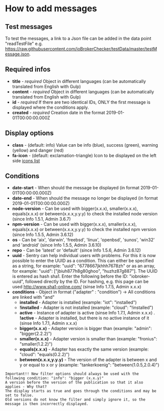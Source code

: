 # How to add messages

## Test messages
To test the messages, a link to a Json file can be added in the data point "readTestFile" e.g. https://raw.githubusercontent.com/ioBrokerChecker/testData/master/testMessage.json.

## Required infos
- **title** - *required* Object in different languages (can be automatically translated from English with Gulp)
- **content** - *required* Object in different languages (can be automatically translated from English with Gulp)
- **id** - *required* If there are two identical IDs, ONLY the first message is displayed where the conditions apply.
- **created** - *required* Creation date in the format 2019-01-01T00:00:00.000Z

## Display options
- **class** - (default: info) Value can be info (blue), success (green), warning (yellow) and danger (red)
- **fa-icon** - (default: exclamation-triangle) Icon to be displayed on the left side [icons list](https://fontawesome.com/v4.7.0/icons/)

## Conditions
- **date-start** - When should the message be displayed (in format 2019-01-01T00:00:00.000Z)
- **date-end** - When should the message no longer be displayed (in format 2019-01-01T00:00:00.000Z)
- **node-version** - Can be used with bigger(x.x.x), smaller(x.x.x), equals(x.x.x) or between(x.x.x,y.y.y) to check the installed node version (since Info 1.5.1, Admin 3.6.7)
- **npm-version** - Can be used with bigger(x.x.x), smaller(x.x.x), equals(x.x.x) or between(x.x.x,y.y.y) to check the installed npm version (since Info 1.5.5, Admin 3.6.12)
- **os** - Can be 'aix', 'darwin', 'freebsd', 'linux', 'openbsd', 'sunos', 'win32' and 'android' (since Info 1.5.5, Admin 3.6.10)
- **repo** - Can be 'latest' or 'default' (since Info 1.5.6, Admin 3.6.12)
- **uuid** - Sentry can help individual users with problems. For this it is now possible to enter the UUID as a condition. This can either be specified as a string, for example: "uuid": "6778667jkhhh7678zh" or as an array, for example: "uuid": ["jbiuh877h8g80ghoo", "huzhz87g887"]. The UUID is entered as hash sha1. Enter the following before the ID: "iobroker-uuid", followed directly by the ID. For hashing, e.g. this page can be used http://www.sha1-online.com/ (sinse Info 1.7.5, Admin x.x.x) 
- **conditions** - Object in format ("adapter" : "condition") -> All conditions are linked with "and"
  - **installed** - Adapter is installed (example: "iot": "installed")
  - **!installed** - Adapter is not installed  (example: "cloud": "!installed")
  - **active** - Instance of adapter is active (sinse Info 1.7.1, Admin x.x.x)
  . **!active** - Adapter is installed, but there is no active instance of it (sinse Info 1.7.1, Admin x.x.x)
  - **bigger(x.x.x)** - Adapter version is bigger than (example: "admin": "bigger(2.2.2)")
  - **smaller(x.x.x)** - Adapter version is smaller than (example: "fronius": "smaller(1.2.2)")
  - **equals(x.x.x)** - Adapter has exactly the same version (example: "cloud": "equals(0.2.2)")
  - **between(x.x.x,y.y.y)** - The version of the adapter is between x and y or equal to x or y (example: "tankerkoenig": "between(1.0.5,2.0.4)")

```
Important!! New filter options should always be used with the following condition: "info": "bigger (x.x.y)" 
A version before the version of the publication so that it also applies - Why that? 
The display starts as true and goes through the conditions and may be set to false. 
Old versions do not know the filter and simply ignore it, so the message is then incorrectly displayed.
```
